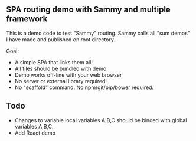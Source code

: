 ## SPA routing demo with Sammy and multiple framework

This is a demo code to test "Sammy" routing.
Sammy calls all "sum demos" I have made and published on root directory.

Goal:
- A simple SPA that links them all!
- All files should be bundled with demo
- Demo works off-line with your web browser
- No server or external library required!
- No "scaffold" command. No npm/git/pip/bower required.


## Todo
- Changes to variable local variables A,B,C should be binded with global variables A,B,C.
- Add React demo
